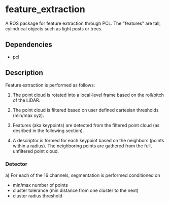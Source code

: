 # feature_extraction #

A ROS package for feature extraction through PCL. The "features" are tall, cylindrical objects such as light posts or trees.

## Dependencies ##
- pcl

## Description ##

Feature extraction is performed as follows:

1) The point cloud is rotated into a local-level frame based on the roll/pitch of the LiDAR.

2) The point cloud is filtered based on user defined cartesian thresholds (min/max xyz).

3) Features (aka keypoints) are detected from the filtered point cloud (as desribed in the following section).

4) A descriptor is formed for each keypoint based on the neighbors (points within a radius). The neighboring points are gathered from the full, unfiltered point cloud.

### Detector ###

a) For each of the 16 channels, segmentation is performed conditioned on
- min/max number of points
- cluster tolerance (min distance from one cluster to the next)
- cluster radius threshold 